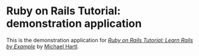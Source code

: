 # Ruby on Rails Tutorial: demonstration application

This is the demonstration application for [*Ruby on Rails Tutorial: Learn Rails by Example*](http://railstutorials.org) by [Michael Hartl](http://michaelhartl.com).
